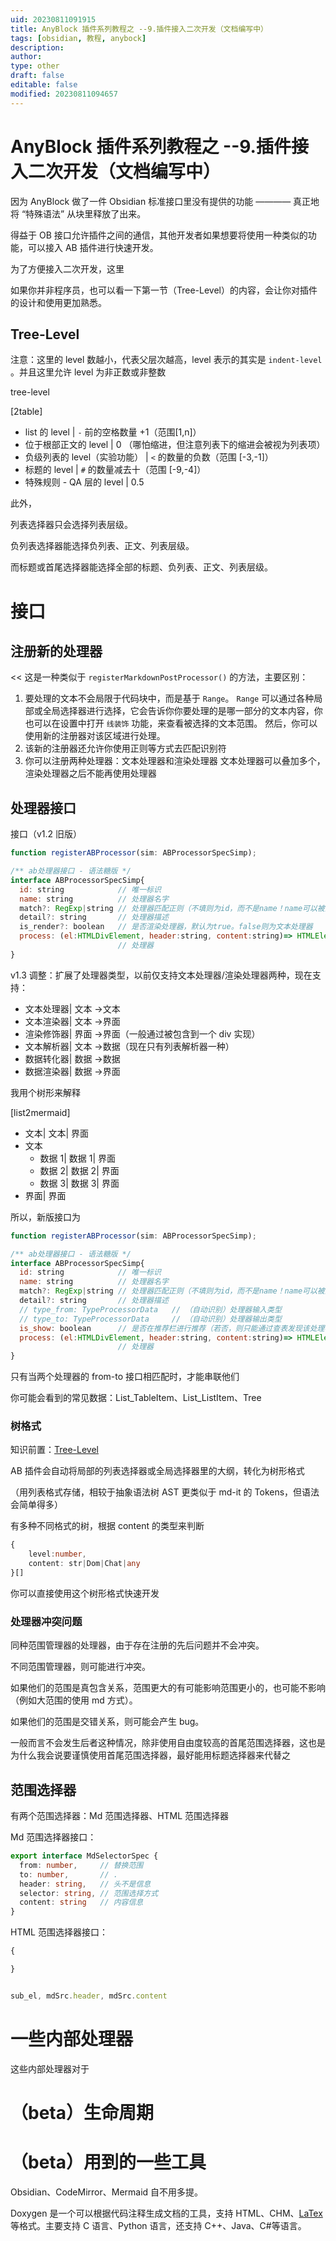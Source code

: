 ```yaml
---
uid: 20230811091915
title: AnyBlock 插件系列教程之 --9.插件接入二次开发（文档编写中）
tags: [obsidian, 教程, anybock]
description: 
author: 
type: other
draft: false
editable: false
modified: 20230811094657
---
```


# AnyBlock 插件系列教程之 --9.插件接入二次开发（文档编写中）

因为 AnyBlock 做了一件 Obsidian 标准接口里没有提供的功能 ———— 真正地将 “特殊语法” 从块里释放了出来。

得益于 OB 接口允许插件之间的通信，其他开发者如果想要将使用一种类似的功能，可以接入 AB 插件进行快速开发。

为了方便接入二次开发，这里

如果你并非程序员，也可以看一下第一节（Tree-Level）的内容，会让你对插件的设计和使用更加熟悉。

## Tree-Level

注意：这里的 level 数越小，代表父层次越高，level 表示的其实是 `indent-level` 。并且这里允许 level 为非正数或非整数

tree-level

[2table]

- list 的 level | `-` 前的空格数量 +1（范围\[1,n]）
- 位于根部正文的 level | 0 （哪怕缩进，但注意列表下的缩进会被视为列表项）
- 负级列表的 level（实验功能） | `<` 的数量的负数（范围 \[-3,-1]）
- 标题的 level | `#` 的数量减去十（范围 \[-9,-4]）
- 特殊规则 - QA 层的 level | 0.5

此外，

列表选择器只会选择列表层级。

负列表选择器能选择负列表、正文、列表层级。

而标题或首尾选择器能选择全部的标题、负列表、正文、列表层级。

# 接口

## 注册新的处理器

<< 这是一种类似于 `registerMarkdownPostProcessor()` 的方法，主要区别：

1. 要处理的文本不会局限于代码块中，而是基于 `Range`。
   `Range` 可以通过各种局部或全局选择器进行选择，它会告诉你你要处理的是哪一部分的文本内容，你也可以在设置中打开 `线装饰` 功能，来查看被选择的文本范围。
   然后，你可以使用新的注册器对该区域进行处理。
2. 该新的注册器还允许你使用正则等方式去匹配识别符
3. 你可以注册两种处理器：文本处理器和渲染处理器
   文本处理器可以叠加多个，渲染处理器之后不能再使用处理器

## 处理器接口

接口（v1.2 旧版）

```js
function registerABProcessor(sim: ABProcessorSpecSimp);

/** ab处理器接口 - 语法糖版 */
interface ABProcessorSpecSimp{
  id: string            // 唯一标识
  name: string          // 处理器名字
  match?: RegExp|string // 处理器匹配正则（不填则为id，而不是name！name可以被翻译或是重复的）
  detail?: string       // 处理器描述
  is_render?: boolean   // 是否渲染处理器，默认为true。false则为文本处理器
  process: (el:HTMLDivElement, header:string, content:string)=> HTMLElement|string
                        // 处理器
}
```

v1.3 调整：扩展了处理器类型，以前仅支持文本处理器/渲染处理器两种，现在支持：

- 文本处理器| 文本 ->文本
- 文本渲染器| 文本 ->界面
- 渲染修饰器| 界面 ->界面（一般通过被包含到一个 div 实现）
- 文本解析器| 文本 ->数据（现在只有列表解析器一种）
- 数据转化器| 数据 ->数据
- 数据渲染器| 数据 ->界面

我用个树形来解释

[list2mermaid]

- 文本| 文本| 界面
- 文本
	- 数据 1| 数据 1| 界面
	- 数据 2| 数据 2| 界面
	- 数据 3| 数据 3| 界面
- 界面| 界面

所以，新版接口为

```js
function registerABProcessor(sim: ABProcessorSpecSimp);

/** ab处理器接口 - 语法糖版 */
interface ABProcessorSpecSimp{
  id: string            // 唯一标识
  name: string          // 处理器名字
  match?: RegExp|string // 处理器匹配正则（不填则为id，而不是name！name可以被翻译或是重复的）
  detail?: string       // 处理器描述
  // type_from: TypeProcessorData   // （自动识别）处理器输入类型
  // type_to: TypeProcessorData     // （自动识别）处理器输出类型
  is_show: boolean      // 是否在推荐栏进行推荐（若否，则只能通过查表发现该处理器）
  process: (el:HTMLDivElement, header:string, content:string)=> HTMLElement|string
                        // 处理器
}
```

只有当两个处理器的 from-to 接口相匹配时，才能串联他们

你可能会看到的常见数据：List_TableItem、List_ListItem、Tree

### 树格式

知识前置：[Tree-Level](#Tree-Level)

AB 插件会自动将局部的列表选择器或全局选择器里的大纲，转化为树形格式

（用列表格式存储，相较于抽象语法树 AST 更类似于 md-it 的 Tokens，但语法会简单得多）

有多种不同格式的树，根据 content 的类型来判断

```typescript
{
    level:number,
    content: str|Dom|Chat|any
}[]
```

你可以直接使用这个树形格式快速开发

### 处理器冲突问题

同种范围管理器的处理器，由于存在注册的先后问题并不会冲突。

不同范围管理器，则可能进行冲突。

如果他们的范围是真包含关系，范围更大的有可能影响范围更小的，也可能不影响（例如大范围的使用 md 方式）。

如果他们的范围是交错关系，则可能会产生 bug。

一般而言不会发生后者这种情况，除非使用自由度较高的首尾范围选择器，这也是为什么我会说要谨慎使用首尾范围选择器，最好能用标题选择器来代替之

## 范围选择器

有两个范围选择器：Md 范围选择器、HTML 范围选择器

Md 范围选择器接口：

```typescript
export interface MdSelectorSpec {
  from: number,     // 替换范围
  to: number,       // .
  header: string,   // 头不是信息
  selector: string, // 范围选择方式
  content: string   // 内容信息
}
```

HTML 范围选择器接口：

```typescript
{

}


sub_el, mdSrc.header, mdSrc.content
```

# 一些内部处理器

这些内部处理器对于

# （beta）生命周期

# （beta）用到的一些工具

Obsidian、CodeMirror、Mermaid 自不用多提。

Doxygen 是一个可以根据代码注释生成文档的工具，支持 HTML、CHM、[LaTex](https://so.csdn.net/so/search?q=LaTex&spm=1001.2101.3001.7020) 等格式。主要支持 C 语言、Python 语言，还支持 C++、Java、C#等语言。
